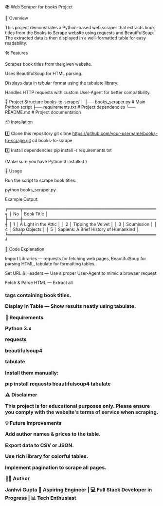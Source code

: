 📚 Web Scraper for books Project

📖 Overview

This project demonstrates a Python-based web scraper that extracts book titles from the Books to Scrape website using requests and BeautifulSoup.
The extracted data is then displayed in a well-formatted table for easy readability.

🛠 Features

Scrapes book titles from the given website.

Uses BeautifulSoup for HTML parsing.

Displays data in tabular format using the tabulate library.

Handles HTTP requests with custom User-Agent for better compatibility.

📂 Project Structure
books-to-scrape/
│
├── books_scraper.py    # Main Python script
├── requirements.txt    # Project dependencies
└── README.md           # Project documentation

📦 Installation

1️⃣ Clone this repository
git clone https://github.com/your-username/books-to-scrape.git
cd books-to-scrape

2️⃣ Install dependencies
pip install -r requirements.txt

(Make sure you have Python 3 installed.)

🚀 Usage

Run the script to scrape book titles:

python books_scraper.py


Example Output:

╒════╤════════════════════════════════════════════╕
│ No │ Book Title                                 │
╞════╪════════════════════════════════════════════╡
│ 1  │ A Light in the Attic                        │
│ 2  │ Tipping the Velvet                          │
│ 3  │ Soumission                                  │
│ 4  │ Sharp Objects                               │
│ 5  │ Sapiens: A Brief History of Humankind       │
╘════╧════════════════════════════════════════════╛

📜 Code Explanation

Import Libraries — requests for fetching web pages, BeautifulSoup for parsing HTML, tabulate for formatting tables.

Set URL & Headers — Use a proper User-Agent to mimic a browser request.

Fetch & Parse HTML — Extract all <h3> tags containing book titles.

Display in Table — Show results neatly using tabulate.

🧰 Requirements

Python 3.x

requests

beautifulsoup4

tabulate

Install them manually:

pip install requests beautifulsoup4 tabulate

⚠ Disclaimer

This project is for educational purposes only. Please ensure you comply with the website's terms of service when scraping.

💡 Future Improvements

Add author names & prices to the table.

Export data to CSV or JSON.

Use rich library for colorful tables.

Implement pagination to scrape all pages.

👩‍💻 Author

Janhvi Gupta
💼 Aspiring Engineer | 💻 Full Stack Developer in Progress | 📊 Tech Enthusiast
